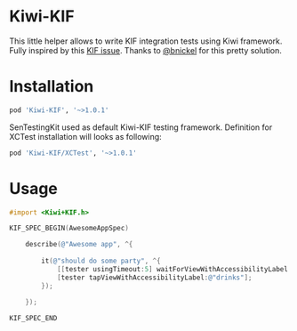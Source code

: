 Kiwi-KIF
========

This little helper allows to write KIF integration tests using Kiwi framework.
Fully inspired by this [KIF issue](https://github.com/kif-framework/KIF/issues/246). 
Thanks to [@bnickel](https://github.com/bnickel) for this pretty solution.


Installation
============

```ruby
pod 'Kiwi-KIF', '~>1.0.1'
```

SenTestingKit used as default Kiwi-KIF testing framework. Definition for XCTest installation will looks as following:

```ruby
pod 'Kiwi-KIF/XCTest', '~>1.0.1'
```

Usage
=======


```objective-c
#import <Kiwi+KIF.h>

KIF_SPEC_BEGIN(AwesomeAppSpec)

	describe(@"Awesome app", ^{
		
		it(@"should do some party", ^{
			[[tester usingTimeout:5] waitForViewWithAccessibilityLabel:@"party"];
			[tester tapViewWithAccessibilityLabel:@"drinks"];
		});

	});
	
KIF_SPEC_END
```
